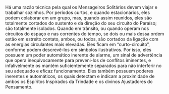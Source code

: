 ﻿Há uma razão técnica pela qual os Mensageiros Solitários devem viajar e trabalhar sozinhos. Por períodos curtos, e quando estacionários, eles podem colaborar em um grupo, mas, quando assim reunidos, eles são totalmente cortados do sustento e da direção do seu circuito do Paraíso; são totalmente  isolados. Quando em trânsito, ou quando operam nos circuitos do espaço e nas correntes do tempo, se dois ou mais dessa ordem estão em estreito contato, ambos, ou todos, são cortados da ligação com as energias circulantes mais elevadas.  Eles ficam em “curto-circuito”, conforme podem descrevê-los em  símbolos ilustrativos. Por isso, eles possuem um poder automático inerente de alarme, um sinal de advertência que opera inequivocamente para preveni-los de conflitos iminentes, e infalivelmente os mantém suficientemente separados para não interferir no seu adequado e eficaz funcionamento. Eles também possuem poderes inerentes e automáticos, os quais detectam e indicam a proximidade de ambos os Espíritos Inspirados da Trindade e os divinos Ajustadores do Pensamento.